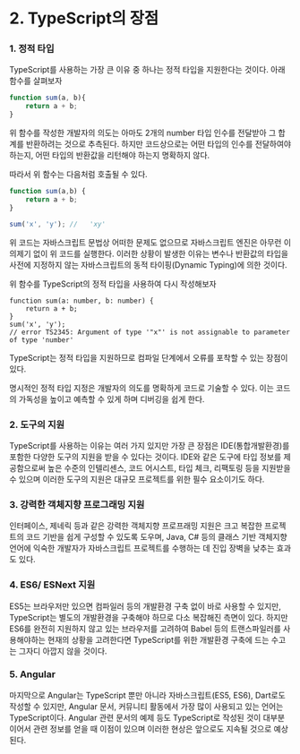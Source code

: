 # 2. TypeScript의 장점

### 1. 정적 타입

TypeScript를 사용하는 가장 큰 이유 중 하나는 정적 타입을 지원한다는 것이다. 아래 함수를 살펴보자

```jsx
function sum(a, b){
	return a + b;
}
```

위 함수를 작성한 개발자의 의도는 아마도 2개의 number 타입 인수를 전달받아 그 합계를 반환하려는 것으로 추측된다. 하지만 코드상으로는 어떤 타입의 인수를 전달하여야 하는지, 어떤 타입의 반환값을 리턴해야 하는지 명확하지 않다.

따라서 위 함수는 다음처럼 호출될 수 있다.

```jsx
function sum(a,b) {
	return a + b;
}

sum('x', 'y'); //   'xy'
```

위 코드는 자바스크립트 문법상 어떠한 문제도 없으므로 자바스크립트 엔진은 아무런 이의제기 없이 위 코드를 실행한다. 이러한 상황이 발생한 이유는 변수나 반환값의 타입을 사전에 지정하지 않는 자바스크립트의 동적 타이핑(Dynamic Typing)에 의한 것이다.

위 함수를 TypeScript의 정적 타입을 사용하여 다시 작성해보자

```tsx
function sum(a: number, b: number) {
	return a + b;
}
sum('x', 'y');
// error TS2345: Argument of type '"x"' is not assignable to parameter of type 'number'
```

TypeScript는 정적 타입을 지원하므로 컴파일 단계에서 오류를 포착할 수 있는 장점이 있다.

명시적인 정적 타입 지정은 개발자의 의도를 명확하게 코드로 기술할 수 있다. 이는 코드의 가독성을 높이고 예측할 수 있게 하며 디버깅을 쉽게 한다.

### 2. 도구의 지원

TypeScript를 사용하는 이유는 여러 가지 있지만 가장 큰 장점은 IDE(통합개발환경)를 포함한 다양한 도구의 지원을 받을 수 있다는 것이다. IDE와 같은 도구에 타입 정보를 제공함으로써 높은 수준의 인텔리센스, 코드 어시스트, 타입 체크, 리팩토링 등을 지원받을 수 있으며 이러한 도구의 지원은 대규모 프로젝트를 위한 필수 요소이기도 하다.

### 3. 강력한 객체지향 프로그래밍 지원

인터페이스, 제네릭 등과 같은 강력한 객체지향 프로프래밍 지원은 크고 복잡한 프로젝트의 코드 기반을 쉽게 구성할 수 있도록 도우며, Java, C# 등의 클래스 기반 객체지향 언어에 익숙한 개발자가 자바스크립트 프로젝트를 수행하는 데 진입 장벽을 낮추는 효과도 있다.

### 4. ES6/ ESNext 지원

ES5는 브라우저만 있으면 컴파일러 등의 개발환경 구축 없이 바로 사용할 수 있지만, TypeScript는 별도의 개발환경을 구축해야 하므로 다소 복잡해진 측면이 있다. 하지만 ES6를 완전히 지원하지 않고 있는 브라우저를 고려하여 Babel 등의 트랜스파일러를 사용해야하는 현재의 상황을 고려한다면 TypeScript를 위한 개발환경 구축에 드는 수고는 그자디 아깝지 않을 것이다.

### 5. Angular

마지막으로 Angular는 TypeScript 뿐만 아니라 자바스크립트(ES5, ES6), Dart로도 작성할 수 있지만, Angular 문서, 커뮤니티 활동에서 가장 많이 사용되고 있는 언어는 TypeScript이다. Angular 관련 문서의 예제 등도 TypeScript로 작성된 것이 대부분이어서 관련 정보를 얻을 때 이점이 있으며 이러한 현상은 앞으로도 지속될 것으로 예상된다.